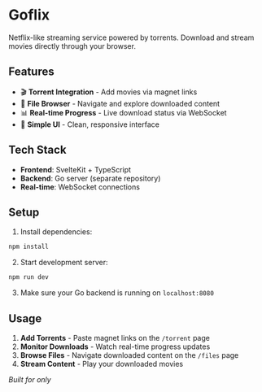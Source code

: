 # Goflix

Netflix-like streaming service powered by torrents. Download and stream movies directly through your browser.

## Features

- 🎬 **Torrent Integration** - Add movies via magnet links
- 📁 **File Browser** - Navigate and explore downloaded content
- 📊 **Real-time Progress** - Live download status via WebSocket
- 🎯 **Simple UI** - Clean, responsive interface

## Tech Stack

- **Frontend**: SvelteKit + TypeScript
- **Backend**: Go server (separate repository)
- **Real-time**: WebSocket connections

## Setup

1. Install dependencies:

```bash
npm install
```

2. Start development server:

```bash
npm run dev
```

3. Make sure your Go backend is running on `localhost:8080`

## Usage

1. **Add Torrents** - Paste magnet links on the `/torrent` page
2. **Monitor Downloads** - Watch real-time progress updates
3. **Browse Files** - Navigate downloaded content on the `/files` page
4. **Stream Content** - Play your downloaded movies

_Built for only_
